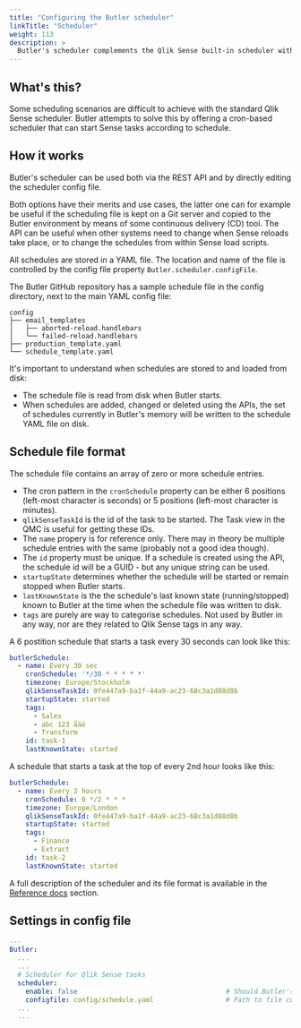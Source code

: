 ```yaml
---
title: "Configuring the Butler scheduler"
linkTitle: "Scheduler"
weight: 113
description: >
  Butler's scheduler complements the Qlik Sense built-in scheduler with more flexible triggers and a devops friendly API/file format for storing scheduling data.
---
```


## What's this?

Some scheduling scenarios are difficult to achieve with the standard Qlik Sense scheduler. Butler attempts to solve this by offering a cron-based scheduler that can start Sense tasks according to schedule.

## How it works

Butler's scheduler can be used both via the REST API and by directly editing the scheduler config file.

Both options have their merits and use cases, the latter one can for example be useful if the scheduling file is kept on a Git server and copied to the Butler environment by means of some continuous delivery (CD) tool. The API can be useful when other systems need to change when Sense reloads take place, or to change the schedules from within Sense load scripts.

All schedules are stored in a YAML file. The location and name of the file is controlled by the config file property `Butler.scheduler.configFile`.

The Butler GitHub repository has a sample schedule file in the config directory, next to the main YAML config file:

    config
    ├── email_templates
    │   ├── aborted-reload.handlebars
    │   └── failed-reload.handlebars
    ├── production_template.yaml
    └── schedule_template.yaml

It's important to understand when schedules are stored to and loaded from disk:

* The schedule file is read from disk when Butler starts.
* When schedules are added, changed or deleted using the APIs, the set of schedules currently in Butler's memory will be written to the schedule YAML file on disk.

## Schedule file format

The schedule file contains an array of zero or more schedule entries.

* The cron pattern in the `cronSchedule` property can be either 6 positions (left-most character is seconds) or 5 positions (left-most character is minutes).
* `qlikSenseTaskId` is the id of the task to be started. The Task view in the QMC is useful for getting these IDs. 
* The `name` propery is for reference only. There may in theory be multiple schedule entries with the same (probably not a good idea though).
* The `id` property must be unique. If a schedule is created using the API, the schedule id will be a GUID - but any unique string can be used.
* `startupState` determines whether the schedule will be started or remain stopped when Butler starts.
* `lastKnownState` is the the schedule's last known state (running/stopped) known to Butler at the time when the schedule file was written to disk.
* `tags` are purely are way to categorise schedules. Not used by Butler in any way, nor are they related to Qlik Sense tags in any way.

A 6 postition schedule that starts a task every 30 seconds can look like this:

```yaml
butlerSchedule:
  - name: Every 30 sec
    cronSchedule: '*/30 * * * * *'
    timezone: Europe/Stockholm
    qlikSenseTaskId: 0fe447a9-ba1f-44a9-ac23-68c3a1d88d8b
    startupState: started
    tags:
      - Sales
      - abc 123 åäö
      - Transform
    id: task-1
    lastKnownState: started
```

A schedule that starts a task at the top of every 2nd hour looks like this:

```yaml
butlerSchedule:
  - name: Every 2 hours
    cronSchedule: 0 */2 * * *
    timezone: Europe/London
    qlikSenseTaskId: 0fe447a9-ba1f-44a9-ac23-68c3a1d88d8b
    startupState: started
    tags:
      - Finance
      - Extract
    id: task-2
    lastKnownState: started
```

A full description of the scheduler and its file format is available in the [Reference docs](/docs/reference/scheduler/) section.

## Settings in config file

```yaml
---
Butler:
  ...
  ...
  # Scheduler for Qlik Sense tasks
  scheduler:
    enable: false                                     # Should Butler's reload task scheduler be started?
    configfile: config/schedule.yaml                  # Path to file containing task start schedules
  ...
  ...
```
